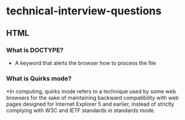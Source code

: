# technical-interview-questions

## HTML

### What is DOCTYPE?
  * A keyword that alerts the browser how to process the file
  
### What is Quirks mode? 
 *In computing, quirks mode refers to a technique used by some web browsers for the sake of maintaining backward compatibility with web pages designed for Internet Explorer 5 and earlier, instead of strictly complying with W3C and IETF standards in standards mode.
  

